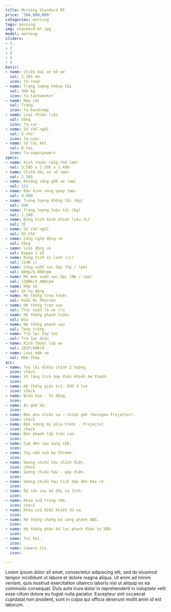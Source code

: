 ```yaml
---
title: Morning Standard MT
price: '304,000,000'
categories: morning
tags: morning
img: standard-mt.jpg
model: morning
sliders:
- 1
- 2
- 3
- 4
- 5
basic:
- name: Chiều dài cơ sở xe
  val: 2.385 mm
  icon: fa-road
- name: Trọng lượng không tải
  val: 940 kg
  icon: fa-tachometer
- name: Màu sắc
  val: Trắng
  icon: fa-bandcamp
- name: Loại nhiên liệu
  val: Xăng
  icon: fa-car
- name: Số chỗ ngồi
  val: 5 chỗ
  icon: fa-user
- name: Số túi khí
  val: 0 túi
  icon: fa-superpowers
specs:
- name: Kích thước tổng thể (mm)
  val: 3.595 x 1.595 x 1.490
- name: Chiều dài cơ sở (mm)
  val: 2.385
- name: Khoảng sáng gầm xe (mm)
  val: 152
- name: Bán kính vòng quay (mm)
  val: 4.900
- name: Trọng lượng không tải (Kg)
  val: 940
- name: Trọng lượng toàn tải (Kg)
  val: 1.340
- name: Dung tích bình nhiên liệu (L)
  val: 35
- name: Số chỗ ngồi
  val: 05 Chỗ
- name: Công nghệ động cơ
  val: Xăng
- name: Loại động cơ
  val: Kappa 1.25
- name: Dung tích xi lanh (cc)
  val: 1248 cc
- name: Công suất cực đại (hp / rpm)
  val: 86Hp/6.000rpm
- name: Mô men xoắn cực đại (Nm / rpm)
  val: 120Nm/4.000rpm
- name: Hộp số
  val: Số tự động
- name: Hệ thống treo trước
  val: Kiểu Mc Pherson
- name: Hệ thống treo sau
  val: Trục xoắn lò xo trụ
- name: Hệ thống phanh trước
  val: Đĩa 
- name: Hệ thống phanh sau
  val: Tang trống
- name: Trợ lực tay lái
  val: Trợ lực điện
- name: Kích thước lốp xe
  val: 165P/60R14
- name: Loại mâm xe
  val: Mâm Thép
acc:
- name: Tay lái điềuu chỉnh 2 hướng.
  icon: check
- name: Vô lăng tích hợp điều khiển âm thanh.
  icon:
- name: Hệ thống giải trí- DVD 4 loa
  icon: check
- name: Điều hòa - Tự động.
  icon:
- name: Áo ghế da.
  icon:
- name: Đèn pha chiếu xa – chiếu gần (Halogen Projector).
  icon: check
- name: Đèn sương mù phía trước - Projector
  icon: check
- name: Đèn phanh lắp trên cao.
  icon:
- name: Cụm đèn sau dạng LED.
  icon:
- name: Tay nắm cửa mạ Chrome.
  icon:
- name: Gương chiếu hậu chỉnh điện.
  icon: check
- name: Gương chiếu hậu - gập điện.
  icon:
- name: Gương chiếu hậu tích hợp đèn báo rẽ.
  icon:
- name: Ốp cản sau bô đôi cá tính.
  icon:
- name: Khóa cửa trung tâm.
  icon: check
- name: Khóa cửa điều khiển từ xa.
  icon:
- name: Hệ thống chống bó cứng phanh ABS.
  icon:
- name: Hệ thống phân bố lực phanh điện tử EBD.
  icon:
- name: Túi khí.
  icon:
- name: Camera lùi.
  icon:
 
---
```


Lorem ipsum dolor sit amet, consectetur adipiscing elit, sed do eiusmod tempor incididunt ut labore et dolore magna aliqua. Ut enim ad minim veniam, quis nostrud exercitation ullamco laboris nisi ut aliquip ex ea commodo consequat. Duis aute irure dolor in reprehenderit in voluptate velit esse cillum dolore eu fugiat nulla pariatur. Excepteur sint occaecat cupidatat non proident, sunt in culpa qui officia deserunt mollit anim id est laborum.
